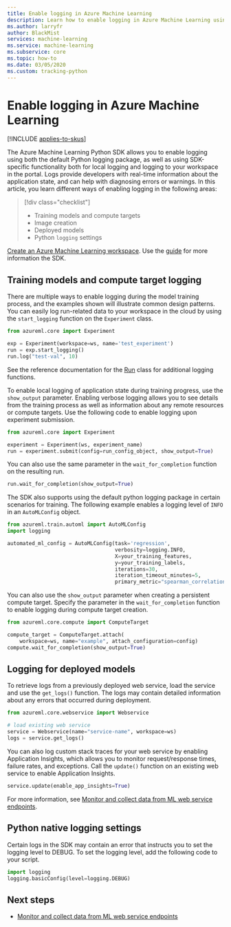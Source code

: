 ```yaml
---
title: Enable logging in Azure Machine Learning
description: Learn how to enable logging in Azure Machine Learning using both the default Python logging package, as well as using SDK-specific functionality.
ms.author: larryfr
author: BlackMist
services: machine-learning
ms.service: machine-learning
ms.subservice: core
ms.topic: how-to
ms.date: 03/05/2020
ms.custom: tracking-python
---
```


# Enable logging in Azure Machine Learning
[!INCLUDE [applies-to-skus](../../includes/aml-applies-to-basic-enterprise-sku.md)]

The Azure Machine Learning Python SDK allows you to enable logging using both the default Python logging package, as well as using SDK-specific functionality both for local logging and logging to your workspace in the portal. Logs provide developers with real-time information about the application state, and can help with diagnosing errors or warnings. In this article, you learn different ways of enabling logging in the following areas:

> [!div class="checklist"]
> * Training models and compute targets
> * Image creation
> * Deployed models
> * Python `logging` settings

[Create an Azure Machine Learning workspace](how-to-manage-workspace.md). Use the [guide](https://docs.microsoft.com/python/api/overview/azure/ml/install?view=azure-ml-py) for more information the SDK.

## Training models and compute target logging

There are multiple ways to enable logging during the model training process, and the examples shown will illustrate common design patterns. You can easily log run-related data to your workspace in the cloud by using the `start_logging` function on the `Experiment` class.

```python
from azureml.core import Experiment

exp = Experiment(workspace=ws, name='test_experiment')
run = exp.start_logging()
run.log("test-val", 10)
```

See the reference documentation for the [Run](https://docs.microsoft.com/python/api/azureml-core/azureml.core.run(class)?view=azure-ml-py) class for additional logging functions.

To enable local logging of application state during training progress, use the `show_output` parameter. Enabling verbose logging allows you to see details from the training process as well as information about any remote resources or compute targets. Use the following code to enable logging upon experiment submission.

```python
from azureml.core import Experiment

experiment = Experiment(ws, experiment_name)
run = experiment.submit(config=run_config_object, show_output=True)
```

You can also use the same parameter in the `wait_for_completion` function on the resulting run.

```python
run.wait_for_completion(show_output=True)
```

The SDK also supports using the default python logging package in certain scenarios for training. The following example enables a logging level of `INFO` in an `AutoMLConfig` object.

```python
from azureml.train.automl import AutoMLConfig
import logging

automated_ml_config = AutoMLConfig(task='regression',
                                   verbosity=logging.INFO,
                                   X=your_training_features,
                                   y=your_training_labels,
                                   iterations=30,
                                   iteration_timeout_minutes=5,
                                   primary_metric="spearman_correlation")
```

You can also use the `show_output` parameter when creating a persistent compute target. Specify the parameter in the `wait_for_completion` function to enable logging during compute target creation.

```python
from azureml.core.compute import ComputeTarget

compute_target = ComputeTarget.attach(
    workspace=ws, name="example", attach_configuration=config)
compute.wait_for_completion(show_output=True)
```

## Logging for deployed models

To retrieve logs from a previously deployed web service, load the service and use the `get_logs()` function. The logs may contain detailed information about any errors that occurred during deployment.

```python
from azureml.core.webservice import Webservice

# load existing web service
service = Webservice(name="service-name", workspace=ws)
logs = service.get_logs()
```

You can also log custom stack traces for your web service by enabling Application Insights, which allows you to monitor request/response times, failure rates, and exceptions. Call the `update()` function on an existing web service to enable Application Insights.

```python
service.update(enable_app_insights=True)
```

For more information, see [Monitor and collect data from ML web service endpoints](how-to-enable-app-insights.md).

## Python native logging settings

Certain logs in the SDK may contain an error that instructs you to set the logging level to DEBUG. To set the logging level, add the following code to your script.

```python
import logging
logging.basicConfig(level=logging.DEBUG)
```

## Next steps

* [Monitor and collect data from ML web service endpoints](how-to-enable-app-insights.md)

